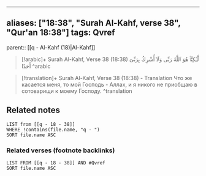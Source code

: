 
---
aliases: ["18:38", "Surah Al-Kahf, verse 38", "Qur'an 18:38"]
tags: Qvref
---

parent:: [[q - Al-Kahf (18)|Al-Kahf]]

> [!arabic]+ Surah Al-Kahf, Verse 38 (18:38)
> <span class="quran-arabic">لَّـٰكِنَّا۠ هُوَ ٱللَّهُ رَبِّى وَلَآ أُشْرِكُ بِرَبِّىٓ أَحَدًا</span>
^arabic

> [!translation]+ Surah Al-Kahf, Verse 38 (18:38) - Translation
> Что же касается меня, то мой Господь - Аллах, и я никого не приобщаю в сотоварищи к моему Господу.
^translation



## Related notes
```dataview
LIST from [[q - 18 - 38]]
WHERE !contains(file.name, "q - ")
SORT file.name ASC
```

### Related verses (footnote backlinks)
```dataview
LIST FROM [[q - 18 - 38]] AND #Qvref
SORT file.name ASC
```

